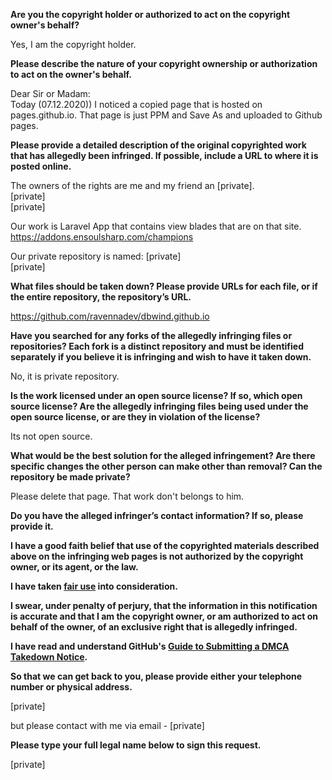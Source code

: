 **Are you the copyright holder or authorized to act on the copyright owner's behalf?**

Yes, I am the copyright holder.

**Please describe the nature of your copyright ownership or authorization to act on the owner's behalf.**

Dear Sir or Madam:  
Today (07.12.2020)) I noticed a copied page that is hosted on pages.github.io. That page is just PPM and Save As and uploaded to Github pages.

**Please provide a detailed description of the original copyrighted work that has allegedly been infringed. If possible, include a URL to where it is posted online.**

The owners of the rights are me and my friend an [private].  
[private]  
[private]

Our work is Laravel App that contains view blades that are on that site.  
https://addons.ensoulsharp.com/champions

Our private repository is named: [private]   
[private]

**What files should be taken down? Please provide URLs for each file, or if the entire repository, the repository’s URL.**

https://github.com/ravennadev/dbwind.github.io

**Have you searched for any forks of the allegedly infringing files or repositories? Each fork is a distinct repository and must be identified separately if you believe it is infringing and wish to have it taken down.**

No, it is private repository.

**Is the work licensed under an open source license? If so, which open source license? Are the allegedly infringing files being used under the open source license, or are they in violation of the license?**

Its not open source.

**What would be the best solution for the alleged infringement? Are there specific changes the other person can make other than removal? Can the repository be made private?**

Please delete that page. That work don't belongs to him.

**Do you have the alleged infringer’s contact information? If so, please provide it.**

**I have a good faith belief that use of the copyrighted materials described above on the infringing web pages is not authorized by the copyright owner, or its agent, or the law.**

**I have taken <a href="https://www.lumendatabase.org/topics/22">fair use</a> into consideration.**

**I swear, under penalty of perjury, that the information in this notification is accurate and that I am the copyright owner, or am authorized to act on behalf of the owner, of an exclusive right that is allegedly infringed.**

**I have read and understand GitHub's <a href="https://docs.github.com/articles/guide-to-submitting-a-dmca-takedown-notice/">Guide to Submitting a DMCA Takedown Notice</a>.**

**So that we can get back to you, please provide either your telephone number or physical address.**

[private]

but please contact with me via email - [private]

**Please type your full legal name below to sign this request.**

[private]
